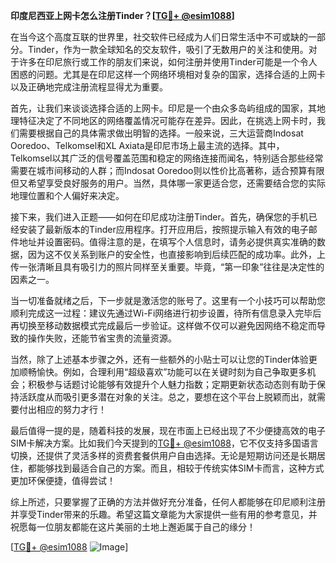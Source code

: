 **印度尼西亚上网卡怎么注册Tinder？[[TG💪+ @esim1088](https://t.me/s/esim1088)]**

在当今这个高度互联的世界里，社交软件已经成为人们日常生活中不可或缺的一部分。Tinder，作为一款全球知名的交友软件，吸引了无数用户的关注和使用。对于许多在印尼旅行或工作的朋友们来说，如何注册并使用Tinder可能是一个令人困惑的问题。尤其是在印尼这样一个网络环境相对复杂的国家，选择合适的上网卡以及正确地完成注册流程显得尤为重要。

首先，让我们来谈谈选择合适的上网卡。印尼是一个由众多岛屿组成的国家，其地理特征决定了不同地区的网络覆盖情况可能存在差异。因此，在挑选上网卡时，我们需要根据自己的具体需求做出明智的选择。一般来说，三大运营商Indosat Ooredoo、Telkomsel和XL Axiata是印尼市场上最主流的选择。其中，Telkomsel以其广泛的信号覆盖范围和稳定的网络连接而闻名，特别适合那些经常需要在城市间移动的人群；而Indosat Ooredoo则以性价比高著称，适合预算有限但又希望享受良好服务的用户。当然，具体哪一家更适合您，还需要结合您的实际地理位置和个人偏好来决定。

接下来，我们进入正题——如何在印尼成功注册Tinder。首先，确保您的手机已经安装了最新版本的Tinder应用程序。打开应用后，按照提示输入有效的电子邮件地址并设置密码。值得注意的是，在填写个人信息时，请务必提供真实准确的数据，因为这不仅关系到账户的安全性，也直接影响到后续匹配的成功率。此外，上传一张清晰且具有吸引力的照片同样至关重要。毕竟，“第一印象”往往是决定性的因素之一。

当一切准备就绪之后，下一步就是激活您的账号了。这里有一个小技巧可以帮助您顺利完成这一过程：建议先通过Wi-Fi网络进行初步设置，待所有信息录入完毕后再切换至移动数据模式完成最后一步验证。这样做不仅可以避免因网络不稳定而导致的操作失败，还能节省宝贵的流量资源。

当然，除了上述基本步骤之外，还有一些额外的小贴士可以让您的Tinder体验更加顺畅愉快。例如，合理利用“超级喜欢”功能可以在关键时刻为自己争取更多机会；积极参与话题讨论能够有效提升个人魅力指数；定期更新状态动态则有助于保持活跃度从而吸引更多潜在对象的关注。总之，要想在这个平台上脱颖而出，就需要付出相应的努力才行！

最后值得一提的是，随着科技的发展，现在市面上已经出现了不少便捷高效的电子SIM卡解决方案。比如我们今天提到的[TG💪+ @esim1088](https://t.me/s/esim1088)，它不仅支持多国语言切换，还提供了灵活多样的资费套餐供用户自由选择。无论是短期访问还是长期居住，都能够找到最适合自己的方案。而且，相较于传统实体SIM卡而言，这种方式更加环保便捷，值得尝试！

综上所述，只要掌握了正确的方法并做好充分准备，任何人都能够在印尼顺利注册并享受Tinder带来的乐趣。希望这篇文章能为大家提供一些有用的参考意见，并祝愿每一位朋友都能在这片美丽的土地上邂逅属于自己的缘分！

[[TG💪+ @esim1088](https://t.me/s/esim1088) ![Image](https://i.postimg.cc/4NQfJmqS/Snipaste-2025-05-13-00-14-12.png)]